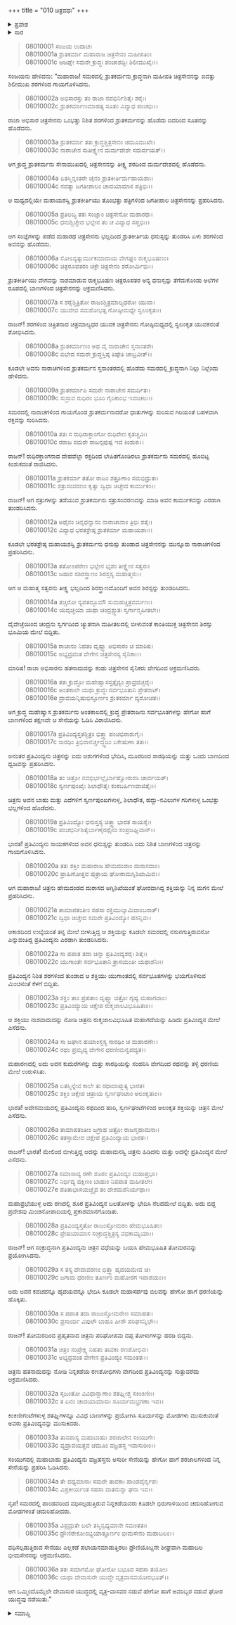 +++
title = "010 ಚಿತ್ರವಧಃ"
+++

<details><summary>ಪ್ರವೇಶ</summary>


।।   ಓಂ ಓಂ ನಮೋ ನಾರಾಯಣಾಯ।।   ಶ್ರೀ ವೇದವ್ಯಾಸಾಯ ನಮಃ ।।

ಶ್ರೀ ಕೃಷ್ಣದ್ವೈಪಾಯನ ವೇದವ್ಯಾಸ ವಿರಚಿತ  

**ಶ್ರೀ ಮಹಾಭಾರತ**

**ಕರ್ಣ ಪರ್ವ**

**ಕರ್ಣವಧ ಪರ್ವ**

**ಅಧ್ಯಾಯ 10**

</details>

<details><summary>ಸಾರ</summary>

ಶ್ರುತಸೇನನು ಅಭಿಸಾರರ ರಾಜ ಚಿತ್ರಸೇನನನ್ನು ವಧಿಸಿದುದು (1-16). ಪ್ರತಿವಿಂದ್ಯನಿಂದ ಚಿತ್ರನ ವಧೆ (17-36).


</details>



> 08010001 ಸಂಜಯ ಉವಾಚ।   
08010001a ಶ್ರುತಕರ್ಮಾ ಮಹಾರಾಜ ಚಿತ್ರಸೇನಂ ಮಹೀಪತಿಂ।   
08010001c ಆಜಘ್ನೇ ಸಮರೇ ಕ್ರುದ್ಧಃ ಪಂಚಾಶದ್ಭಿಃ ಶಿಲೀಮುಖೈಃ।।

ಸಂಜಯನು ಹೇಳಿದನು: “ಮಹಾರಾಜ! ಸಮರದಲ್ಲಿ ಶ್ರುತಕರ್ಮನು ಕ್ರುದ್ಧನಾಗಿ ಮಹೀಪತಿ ಚಿತ್ರಸೇನನನ್ನು ಐವತ್ತು ಶಿಲೀಮುಖ ಶರಗಳಿಂದ ಗಾಯಗೊಳಿಸಿದನು.

> 08010002a ಅಭಿಸಾರಸ್ತು ತಂ ರಾಜಾ ನವಭಿರ್ನಿಶಿತೈಃ ಶರೈಃ।   
08010002c ಶ್ರುತಕರ್ಮಾಣಮಾಹತ್ಯ ಸೂತಂ ವಿವ್ಯಾಧ ಪಂಚಭಿಃ।।

ರಾಜಾ ಅಭಿಸಾರ ಚಿತ್ರಸೇನನು ಒಂಭತ್ತು ನಿಶಿತ ಶರಗಳಿಂದ ಶ್ರುತಕರ್ಮನನ್ನು ಹೊಡೆದು ಐದರಿಂದ ಸೂತನನ್ನು ಹೊಡೆದನು.

> 08010003a ಶ್ರುತಕರ್ಮಾ ತತಃ ಕ್ರುದ್ಧಶ್ಚಿತ್ರಸೇನಂ ಚಮೂಮುಖೇ।   
08010003c ನಾರಾಚೇನ ಸುತೀಕ್ಷ್ಣೇನ ಮರ್ಮದೇಶೇ ಸಮರ್ದಯತ್।।

ಆಗ ಕ್ರುದ್ಧ ಶ್ರುತಕರ್ಮನು ಸೇನಾಮುಖದಲ್ಲಿ ಚಿತ್ರಸೇನನನ್ನು ತೀಕ್ಷ್ಣ ಶರದಿಂದ ಮರ್ಮದೇಶದಲ್ಲಿ ಹೊಡೆದನು.

> 08010004a ಏತಸ್ಮಿನ್ನಂತರೇ ಚೈನಂ ಶ್ರುತಕೀರ್ತಿರ್ಮಹಾಯಶಾಃ।   
08010004c ನವತ್ಯಾ ಜಗತೀಪಾಲಂ ಚಾದಯಾಮಾಸ ಪತ್ರಿಭಿಃ।।

ಆ ಮಧ್ಯದಲ್ಲಿಯೇ ಮಹಾಯಶಸ್ವಿ ಶ್ರುತಕೀರ್ತಿಯು ತೊಂಭತ್ತು ಪತ್ರಿಗಳಿಂದ ಜಗತೀಪಾಲ ಚಿತ್ರಸೇನನನ್ನು ಪ್ರಹರಿಸಿದನು.

> 08010005a ಪ್ರತಿಲಬ್ಯ ತತಃ ಸಂಜ್ಞಾಂ ಚಿತ್ರಸೇನೋ ಮಹಾರಥಃ।   
08010005c ಧನುಶ್ಚಿಚ್ಚೇದ ಭಲ್ಲೇನ ತಂ ಚ ವಿವ್ಯಾಧ ಸಪ್ತಭಿಃ।।

ಆಗ ಸಂಜ್ಞೆಗಳನ್ನು ಪಡೆದ ಮಹಾರಥ ಚಿತ್ರಸೇನನು ಭಲ್ಲದಿಂದ ಶ್ರುತಕೀರ್ತಿಯ ಧನುಸ್ಸನ್ನು ತುಂಡರಿಸಿ ಏಳು ಶರಗಳಿಂದ ಅವನನ್ನು ಹೊಡೆದನು.

> 08010006a ಸೋಽನ್ಯತ್ಕಾರ್ಮುಕಮಾದಾಯ ವೇಗಘ್ನಂ ರುಕ್ಮಭೂಷಣಂ।   
08010006c ಚಿತ್ರರೂಪತರಂ ಚಕ್ರೇ ಚಿತ್ರಸೇನಂ ಶರೋರ್ಮಿಭಿಃ।।

ಶ್ರುತಕೀರ್ತಿಯು ವೇಗವನ್ನು ನಾಶಮಾಡುವ ರುಕ್ಮಭೂಷಣ ಚಿತ್ರರೂಪತರ ಅನ್ಯ ಧನುಸ್ಸನ್ನು ತೆಗೆದುಕೊಂಡು ಅಲೆಗಳ ರೂಪದಲ್ಲಿ ಬಾಣಗಳಿಂದ ಚಿತ್ರಸೇನನನ್ನು ಆಕ್ರಮಣಿಸಿದನು.

> 08010007a ಸ ಶರೈಶ್ಚಿತ್ರಿತೋ ರಾಜಂಶ್ಚಿತ್ರಮಾಲ್ಯಧರೋ ಯುವಾ।   
08010007c ಯುವೇವ ಸಮಶೋಭತ್ಸ ಗೋಷ್ಠೀಮಧ್ಯೇ ಸ್ವಲಂಕೃತಃ।।

ರಾಜನ್! ಶರಗಳಿಂದ ಚಿತ್ರಿತನಾದ ಚಿತ್ರಮಾಲ್ಯಧರ ಯುವಕ ಚಿತ್ರಸೇನನು ಗೋಷ್ಠಿಮಧ್ಯದಲ್ಲಿ ಸ್ವಲಂಕೃತ ಯುವಕನಂತೆ ಶೋಭಿಸಿದನು.

> 08010008a ಶ್ರುತಕರ್ಮಾಣಂ ಅಥ ವೈ ನಾರಾಚೇನ ಸ್ತನಾಂತರೇ।   
08010008c ಬಿಭೇದ ಸಮರೇ ಕ್ರುದ್ಧಸ್ತಿಷ್ಠ ತಿಷ್ಠೇತಿ ಚಾಬ್ರವೀತ್।।

ಕೂಡಲೇ ಅವನು ನಾರಾಚಗಳಿಂದ ಶ್ರುತಕರ್ಮನ ಸ್ತನಾಂತರದಲ್ಲಿ ಹೊಡೆದು ಸಮರದಲ್ಲಿ ಕ್ರುದ್ಧನಾಗಿ ನಿಲ್ಲು ನಿಲ್ಲೆಂದು ಹೇಳಿದನು.

> 08010009a ಶ್ರುತಕರ್ಮಾಪಿ ಸಮರೇ ನಾರಾಚೇನ ಸಮರ್ದಿತಃ।   
08010009c ಸುಸ್ರಾವ ರುಧಿರಂ ಭೂರಿ ಗೈರಿಕಾಂಭ ಇವಾಚಲಃ।।

ಸಮರದಲ್ಲಿ ನಾರಾಚಗಳಿಂದ ಗಾಯಗೊಂಡ ಶ್ರುತಕರ್ಮನಾದರೋ ಧಾತುಗಳನ್ನು ಸುರಿಸುವ ಗಿರಿಯಂತೆ ಬಹಳವಾಗಿ ರಕ್ತವನ್ನು ಸುರಿಸಿದನು.

> 08010010a ತತಃ ಸ ರುಧಿರಾಕ್ತಾಂಗೋ ರುಧಿರೇಣ ಕೃತಚ್ಚವಿಃ।   
08010010c ರರಾಜ ಸಮರೇ ರಾಜನ್ಸಪುಷ್ಪ ಇವ ಕಿಂಶುಕಃ।।

ರಾಜನ್! ರುಧಿರಕ್ತಾಂಗನಾದ ದೇಹವೆಲ್ಲಾ ರಕ್ತದಿಂದ ಲೇಪಿತಗೊಂಡಿರಲು ಶ್ರುತಕರ್ಮನು ಸಮರದಲ್ಲಿ ಹೂಬಿಟ್ಟ ಕಿಂಶುಕದಂತೆ ರಾಜಿಸಿದನು.

> 08010011a ಶ್ರುತಕರ್ಮಾ ತತೋ ರಾಜಂ ಶತ್ರೂಣಾಂ ಸಮಭಿದ್ರುತಃ।   
08010011c ಶತ್ರುಸಂವರಣಂ ಕೃತ್ವಾ ದ್ವಿಧಾ ಚಿಚ್ಚೇದ ಕಾರ್ಮುಕಂ।।

ರಾಜನ್! ಆಗ ಶತ್ರುಗಳನ್ನು ತಡೆಯುವ ಶ್ರುತಕರ್ಮನು ಸತ್ರುಸಂವರಣವನ್ನು ಮಾಡಿ ಅವನ ಕಾರ್ಮುಕವನ್ನು ಎರಡಾಗಿ ತುಂಡರಿಸಿದನು.

> 08010012a ಅಥೈನಂ ಚಿನ್ನಧನ್ವಾನಂ ನಾರಾಚಾನಾಂ ತ್ರಿಭಿಃ ಶತೈಃ।   
08010012c ವಿವ್ಯಾಧ ಭರತಶ್ರೇಷ್ಠ ಶ್ರುತಕರ್ಮಾ ಮಹಾಯಶಾಃ।।

ಕೂಡಲೇ ಭರತಶ್ರೇಷ್ಠ ಮಹಾಯಶಸ್ವಿ ಶ್ರುತಕರ್ಮನು ಧನುಸ್ಸು ತುಂಡಾದ ಚಿತ್ರಸೇನನನ್ನು ಮುನ್ನೂರು ನಾರಾಚಗಳಿಂದ ಪ್ರಹರಿಸಿದನು.

> 08010013a ತತೋಽಪರೇಣ ಭಲ್ಲೇನ ಭೃಶಂ ತೀಕ್ಷ್ಣೇನ ಸತ್ವರಃ।   
08010013c ಜಹಾರ ಸಶಿರಸ್ತ್ರಾಣಂ ಶಿರಸ್ತಸ್ಯ ಮಹಾತ್ಮನಃ।।

ಆಗ ಆ ಮಹಾತ್ಮ ಸತ್ವರನು ತೀಕ್ಷ್ಣ ಭಲ್ಲದಿಂದ ಶಿರಸ್ತ್ರಾಣದೊಂದಿಗೆ ಅವನ ಶಿರಸ್ಸನ್ನು ತುಂಡರಿಸಿದನು.

> 08010014a ತಚ್ಚಿರೋ ನ್ಯಪತದ್ಭೂಮೌ ಸುಮಹಚ್ಚಿತ್ರವರ್ಮಣಃ।   
08010014c ಯದೃಚ್ಚಯಾ ಯಥಾ ಚಂದ್ರಶ್ಚ್ಯುತಃ ಸ್ವರ್ಗಾನ್ಮಹೀತಲೇ।।

ದೈವೇಚ್ಛೆಯಿಂದ ಚಂದ್ರನು ಸ್ವರ್ಗದಿಂದ ಚ್ಯುತನಾಗಿ ಮಹೀತಲದಲ್ಲಿ ಬೀಳುವಂತೆ ಕಾಂತಿಯುಕ್ತ ಚಿತ್ರಸೇನನ ಶಿರಸ್ಸು ಭೂಮಿಯ ಮೇಲೆ ಬಿದ್ದಿತು.

> 08010015a ರಾಜಾನಂ ನಿಹತಂ ದೃಷ್ಟ್ವಾ ಅಭಿಸಾರಂ ಚ ಮಾರಿಷ।   
08010015c ಅಭ್ಯದ್ರವಂತ ವೇಗೇನ ಚಿತ್ರಸೇನಸ್ಯ ಸೈನಿಕಾಃ।।

ಮಾರಿಷ! ರಾಜಾ ಅಭಿಸಾರನು ಹತನಾದುದನ್ನು ಕಂಡು ಚಿತ್ರಸೇನನ ಸೈನಿಕರು ವೇಗದಿಂದ ಆಕ್ರಮಣಿಸಿದರು.

> 08010016a ತತಃ ಕ್ರುದ್ಧೋ ಮಹೇಷ್ವಾಸಸ್ತತ್ಸೈನ್ಯಂ ಪ್ರಾದ್ರವಚ್ಚರೈಃ।   
08010016c ಅಂತಕಾಲೇ ಯಥಾ ಕ್ರುದ್ಧಃ ಸರ್ವಭೂತಾನಿ ಪ್ರೇತರಾಟ್।   
08010016e ದ್ರಾವಯನ್ನಿಷುಭಿಸ್ತೂರ್ಣಂ ಶ್ರುತಕರ್ಮಾ ವ್ಯರೋಚತ।।

ಅಗ ಕ್ರುದ್ಧ ಮಹೇಷ್ವಾಸ ಶ್ರುತಕರ್ಮನು ಅಂತಕಾಲದಲ್ಲಿ ಕ್ರುದ್ಧ ಪ್ರೇತರಾಜನು ಸರ್ವಭೂತಗಳನ್ನು ಹೇಗೋ ಹಾಗೆ ಬಾಣಗಳಿಂದ ತಕ್ಷಣವೇ ಆ ಸೇನೆಯನ್ನು ಓಡಿಸಿ ವಿರಾಜಿಸಿದನು.

> 08010017a ಪ್ರತಿವಿಂದ್ಯಸ್ತತಶ್ಚಿತ್ರಂ ಭಿತ್ತ್ವಾ ಪಂಚಭಿರಾಶುಗೈಃ।  
08010017c ಸಾರಥಿಂ ತ್ರಿಭಿರಾನರ್ಚ್ಚದ್ಧ್ವಜಂ ಏಕೇಷುಣಾ ತತಃ।।

ಅನಂತರ ಪ್ರತಿವಿಂದ್ಯನು ಚಿತ್ರನನ್ನು ಐದು ಆಶುಗಗಳಿಂದ ಭೇದಿಸಿ, ಮೂರರಿಂದ ಸಾರಥಿಯನ್ನು ಮತ್ತು ಒಂದು ಬಾಣದಿಂದ ಧ್ವಜವನ್ನು ಪ್ರಹರಿಸಿದನು.

> 08010018a ತಂ ಚಿತ್ರೋ ನವಭಿರ್ಭಲ್ಲೈರ್ಬಾಹ್ವೋರುರಸಿ ಚಾರ್ದಯತ್।   
08010018c ಸ್ವರ್ಣಪುಂಖೈಃ ಶಿಲಾಧೌತೈಃ ಕಂಕಬರ್ಹಿಣವಾಜಿತೈಃ।।

ಚಿತ್ರನು ಅವನ ಬಾಹು ಮತ್ತು ಎದೆಗಳಿಗೆ ಸ್ವರ್ಣಪುಂಖಗಳುಳ್ಳ, ಶಿಲಾಧೌತ, ಹದ್ದು-ನವಿಲುಗಳ ಗರಿಗಳುಳ್ಳ ಒಂಭತ್ತು ಭಲ್ಲಗಳಿಂದ ಹೊಡೆದನು.

> 08010019a ಪ್ರತಿವಿಂದ್ಯೋ ಧನುಸ್ತಸ್ಯ ಚಿತ್ತ್ವಾ ಭಾರತ ಸಾಯಕೈಃ।  
08010019c ಪಂಚಭಿರ್ನಿಶಿತೈರ್ಬಾಣೈರಥೈನಂ ಸಂಪ್ರಜಘ್ನಿವಾನ್।।

ಭಾರತ! ಪ್ರತಿವಿಂದ್ಯನು ಸಾಯಕಗಳಿಂದ ಅವನ ಧನುಸ್ಸನ್ನು ತುಂಡರಿಸಿ ಐದು ನಿಶಿತ ಬಾಣಗಳಿಂದ ಚಿತ್ರನನ್ನು ಗಾಯಗೊಳಿಸಿದನು.

> 08010020a ತತಃ ಶಕ್ತಿಂ ಮಹಾರಾಜ ಹೇಮದಂಡಾಂ ದುರಾಸದಾಂ।  
08010020c ಪ್ರಾಹಿಣೋತ್ತವ ಪುತ್ರಾಯ ಘೋರಾಮಗ್ನಿಶಿಖಾಮಿವ।।

ಆಗ ಮಹಾರಾಜ! ಚಿತ್ರನು ಹೇಮದಂಡದ ದುರಾಸದ ಅಗ್ನಿಶಿಖೆಯಂತೆ ಘೋರವಾಗಿದ್ದ ಶಕ್ತಿಯನ್ನು ನಿನ್ನ ಮಗನ ಮೇಲೆ ಪ್ರಹರಿಸಿದನು.

> 08010021a ತಾಮಾಪತಂತೀಂ ಸಹಸಾ ಶಕ್ತಿಮುಲ್ಕಾಮಿವಾಂಬರಾತ್।  
08010021c ದ್ವಿಧಾ ಚಿಚ್ಚೇದ ಸಮರೇ ಪ್ರತಿವಿಂದ್ಯೋ ಹಸನ್ನಿವ।।

ಆಕಾಶದಿಂದ ಉಲ್ಕೆಯಂತೆ ತನ್ನ ಮೇಲೆ ಬೀಳುತ್ತಿದ್ದ ಆ ಶಕ್ತಿಯನ್ನು ಕೂಡಲೇ ಸಮರದಲ್ಲಿ ನಸುನಗುತ್ತಿರುವನೋ ಎನ್ನುವಂತಿದ್ದ ಪ್ರತಿವಿಂದ್ಯನು ಎರಡಾಗಿ ತುಂಡರಿಸಿದನು.

> 08010022a ಸಾ ಪಪಾತ ತದಾ ಚಿನ್ನಾ ಪ್ರತಿವಿಂದ್ಯಶರೈಃ ಶಿತೈಃ।  
08010022c ಯುಗಾಂತೇ ಸರ್ವಭೂತಾನಿ ತ್ರಾಸಯಂತೀ ಯಥಾಶನಿಃ।।

ಪ್ರತಿವಿಂದ್ಯನ ನಿಶಿತ ಶರಗಳಿಂದ ತುಂಡಾದ ಆ ಶಕ್ತಿಯು ಯುಗಾಂತದಲ್ಲಿ ಸರ್ವಭೂತಗಳನ್ನು ಭಯಗೊಳಿಸುವ ಮಿಂಚಿನಂತೆ ಕೆಳಗೆ ಬಿದ್ದಿತು.

> 08010023a ಶಕ್ತಿಂ ತಾಂ ಪ್ರಹತಾಂ ದೃಷ್ಟ್ವಾ ಚಿತ್ರೋ ಗೃಹ್ಯ ಮಹಾಗದಾಂ।  
08010023c ಪ್ರತಿವಿಂದ್ಯಾಯ ಚಿಕ್ಷೇಪ ರುಕ್ಮಜಾಲವಿಭೂಷಿತಾಂ।।

ಆ ಶಕ್ತಿಯು ನಾಶವಾದುದನ್ನು ನೋಡಿ ಚಿತ್ರನು ರುಕ್ಮಜಾಲವಿಭೂಷಿತ ಮಹಾಗದೆಯನ್ನು ಹಿಡಿದು ಪ್ರತಿವಿಂದ್ಯನ ಮೇಲೆ ಎಸೆದನು.

> 08010024a ಸಾ ಜಘಾನ ಹಯಾಂಸ್ತಸ್ಯ ಸಾರಥಿಂ ಚ ಮಹಾರಣೇ।।  
08010024c ರಥಂ ಪ್ರಮೃದ್ಯ ವೇಗೇನ ಧರಣೀಮನ್ವಪದ್ಯತ।।

ಮಹಾರಣದಲ್ಲಿ ಅದು ಅವನ ಕುದುರೆಗಳನ್ನು ಮತ್ತು ಸಾರಥಿಯನ್ನು ಸಂಹರಿಸಿ ವೇಗದಿಂದ ರಥವನ್ನು ತಳ್ಳಿ ಧರಣಿಯ ಮೇಲೆ ಉರುಳಿಸಿತು.

> 08010025a ಏತಸ್ಮಿನ್ನೇವ ಕಾಲೇ ತು ರಥಾದಾಪ್ಲುತ್ಯ ಭಾರತ।  
08010025c ಶಕ್ತಿಂ ಚಿಕ್ಷೇಪ ಚಿತ್ರಾಯ ಸ್ವರ್ಣಘಂಟಾಂ ಅಲಂಕೃತಾಂ।।

ಭಾರತ! ಅದೇಸಮಯದಲ್ಲಿ ಪ್ರತಿವಿಂದ್ಯನು ರಥದಿಂದ ಹಾರಿ, ಸ್ವರ್ಣಘಂಟೆಗಳಿಂದ ಅಲಂಕೃತ ಶಕ್ತಿಯನ್ನು ಚಿತ್ರನ ಮೇಲೆ ಎಸೆದನು.

> 08010026a ತಾಮಾಪತಂತೀಂ ಜಗ್ರಾಹ ಚಿತ್ರೋ ರಾಜನ್ಮಹಾಮನಾಃ।  
08010026c ತತಸ್ತಾಮೇವ ಚಿಕ್ಷೇಪ ಪ್ರತಿವಿಂದ್ಯಾಯ ಭಾರತ।।

ರಾಜನ್! ಭಾರತ! ಮೇಲಿಂದ ಬೀಳುತ್ತಿದ್ದ ಅದನ್ನು ಮಹಾಮನಸ್ವಿ ಚಿತ್ರನು ಹಿಡಿದನು ಮತ್ತು ಅದನ್ನೇ ಪ್ರತಿವಿಂದ್ಯನ ಮೇಲೆ ಎಸೆದನು.

> 08010027a ಸಮಾಸಾದ್ಯ ರಣೇ ಶೂರಂ ಪ್ರತಿವಿಂದ್ಯಂ ಮಹಾಪ್ರಭಾ।  
08010027c ನಿರ್ಭಿದ್ಯ ದಕ್ಷಿಣಂ ಬಾಹುಂ ನಿಪಪಾತ ಮಹೀತಲೇ।  
08010027e ಪತಿತಾಭಾಸಯಚ್ಚೈವ ತಂ ದೇಶಮಶನಿರ್ಯಥಾ।।

ಮಹಾಪ್ರಭೆಯುಳ್ಳ ಅದು ರಣದಲ್ಲಿ ಶೂರ ಪ್ರತಿವಿಂದ್ಯನ ಬಲತೋಳನ್ನು ಭೇದಿಸಿ ನೆಲದಮೇಲೆ ಬಿದ್ದಿತು. ಅದು ಬಿದ್ದ ಪ್ರದೇಶವು ಮಿಂಚಿನೋಪಾದಿಯಲ್ಲಿ ಪ್ರಕಾಶಮಾನಗೊಂಡಿತು.

> 08010028a ಪ್ರತಿವಿಂದ್ಯಸ್ತತೋ ರಾಜಂಸ್ತೋಮರಂ ಹೇಮಭೂಷಿತಂ।   
08010028c ಪ್ರೇಷಯಾಮಾಸ ಸಂಕ್ರುದ್ಧಶ್ಚಿತ್ರಸ್ಯ ವಧಕಾಮ್ಯಯಾ।।

ರಾಜನ್! ಆಗ ಸಂಕ್ರುದ್ಧನಾಗಿ ಪ್ರತಿವಿಂದ್ಯನು ಚಿತ್ರನ ವಧೆಯನ್ನು ಬಯಸಿ ಹೇಮಭೂಷಿತ ತೋಮರವನ್ನು ಪ್ರಯೋಗಿಸಿದನು.

> 08010029a ಸ ತಸ್ಯ ದೇವಾವರಣಂ ಭಿತ್ತ್ವಾ ಹೃದಯಮೇವ ಚ।   
08010029c ಜಗಾಮ ಧರಣೀಂ ತೂರ್ಣಂ ಮಹೋರಗ ಇವಾಶಯಂ।।

ಅದು ಅವನ ಕವಚವನ್ನೂ ಹೃದಯವನ್ನೂ ಭೇದಿಸಿ ಕೂಡಲೇ ಮಹಾಸರ್ಪವು ಬಿಲವನ್ನು ಹೇಗೋ ಹಾಗೆ ಧರಣಿಯನ್ನು ಹೊಕ್ಕಿತು.

> 08010030a ಸ ಪಪಾತ ತದಾ ರಾಜಂಸ್ತೋಮರೇಣ ಸಮಾಹತಃ।   
08010030c ಪ್ರಸಾರ್ಯ ವಿಪುಲೌ ಬಾಹೂ ಪೀನೌ ಪರಿಘಸನ್ನಿಭೌ।।

ರಾಜನ್! ತೋಮರದಿಂದ ಪ್ರಹೃತನಾದ ಚಿತ್ರನು ಪರಿಘೋಪಮ ದಪ್ಪ ತೋಳುಗಳನ್ನು ಹರಡಿ ಬಿದ್ದನು.

> 08010031a ಚಿತ್ರಂ ಸಂಪ್ರೇಕ್ಷ್ಯ ನಿಹತಂ ತಾವಕಾ ರಣಶೋಭಿನಃ।   
08010031c ಅಭ್ಯದ್ರವಂತ ವೇಗೇನ ಪ್ರತಿವಿಂದ್ಯಂ ಸಮಂತತಃ।।

ಚಿತ್ರನು ಹತನಾದುದನ್ನು ನೋಡಿ ನಿನ್ನಕಡೆಯ ರಣಶೋಭಿಗಳು ವೇಗದಿಂದ ಪ್ರತಿವಿಂದ್ಯನನ್ನು ಸುತ್ತುವರೆದು ಆಕ್ರಮಣಿಸಿದರು.

> 08010032a ಸೃಜಂತೋ ವಿವಿಧಾನ್ಬಾಣಾಂ ಶತಘ್ನೀಶ್ಚ ಸಕಿಂಕಿಣೀಃ।   
08010032c ತ ಏನಂ ಚಾದಯಾಮಾಸುಃ ಸೂರ್ಯಮಭ್ರಗಣಾ ಇವ।।

ಕಿಂಕಿಣೀಗಂಟೆಗಳುಳ್ಳ ಶತಘ್ನಿಗಳನ್ನೂ ವಿವಿಧ ಬಾಣಗಳನ್ನು ಪ್ರಯೋಗಿಸಿ ಸೂರ್ಯನನ್ನು ಮೋಡಗಳು ಮುಸುಕುವಂತೆ ಅವರು ಪ್ರತಿವಿಂದ್ಯನನ್ನು ಮುಸುಕಿದರು.

> 08010033a ತಾನಪಾಸ್ಯ ಮಹಾಬಾಹುಃ ಶರಜಾಲೇನ ಸಂಯುಗೇ।   
08010033c ವ್ಯದ್ರಾವಯತ್ತವ ಚಮೂಂ ವಜ್ರಹಸ್ತ ಇವಾಸುರೀಂ।।

ಸಂಯುಗದಲ್ಲಿ ಮಹಾಬಾಹು ಪ್ರತಿವಿಂದ್ಯನು ವಜ್ರಹಸ್ತನು ಅಸುರೀ ಸೇನೆಯನ್ನು ಹೇಗೋ ಹಾಗೆ ಶರಜಾಲಗಳಿಂದ ನಿನ್ನ ಸೇನೆಯನ್ನು ಪ್ರಹರಿಸಿ ಓಡಿಸಿದನು.

> 08010034a ತೇ ವಧ್ಯಮಾನಾಃ ಸಮರೇ ತಾವಕಾಃ ಪಾಂಡವೈರ್ನೃಪ।   
08010034c ವಿಪ್ರಕೀರ್ಯಂತ ಸಹಸಾ ವಾತನುನ್ನಾ ಘನಾ ಇವ।।

ನೃಪ! ಸಮರದಲ್ಲಿ ಪಾಂಡವರಿಂದ ವಧಿಸಲ್ಪಡುತ್ತಿರುವ ನಿನ್ನಕಡೆಯವರು ಕೂಡಲೇ ಭಿರುಗಾಳಿಯಿಂದ ಚದುರಿಹೋಗುವ ಮೋಡಗಳಂತೆ ಚದುರಿಹೋದರು.

> 08010035a ವಿಪ್ರದ್ರುತೇ ಬಲೇ ತಸ್ಮಿನ್ವಧ್ಯಮಾನೇ ಸಮಂತತಃ।   
08010035c ದ್ರೌಣಿರೇಕೋಽಭ್ಯಯಾತ್ತೂರ್ಣಂ ಭೀಮಸೇನಂ ಮಹಾಬಲಂ।।

ವಧಿಸಲ್ಪಡುತ್ತಿರುವ ಸೇನೆಯು ಎಲ್ಲಕಡೆ ಪಲಾಯನಮಾಡುತ್ತಿರಲು ದ್ರೌಣಿಯೊಬ್ಬನೇ ಶೀಘ್ರವಾಗಿ ಮಹಾಬಲ ಭೀಮಸೇನನನ್ನು ಆಕ್ರಮಣಿಸಿದನು.

> 08010036a ತತಃ ಸಮಾಗಮೋ ಘೋರೋ ಬಭೂವ ಸಹಸಾ ತಯೋಃ।   
08010036c ಯಥಾ ದೇವಾಸುರೇ ಯುದ್ಧೇ ವೃತ್ರವಾಸವಯೋರಭೂತ್।।

ಆಗ ಒಮ್ಮಿಂದೊಮ್ಮೆಲೇ ದೇವಾಸುರ ಯುದ್ಧದಲ್ಲಿ ವೃತ್ರ-ವಾಸವರ ನಡುವೆ ಹೇಗೋ ಹಾಗೆ ಅವರಿಬ್ಬರ ನಡುವೆ ಘೋರ ಯುದ್ಧವು ನಡೆಯಿತು.”


<details><summary>ಸಮಾಪ್ತಿ</summary>

ಇತಿ ಶ್ರೀ ಮಹಾಭಾರತೇ ಕರ್ಣಪರ್ವಣಿ ಚಿತ್ರವಧೇ ದಶಮೋಽಧ್ಯಾಯಃ।।  
ಇದು ಶ್ರೀ ಮಹಾಭಾರತದಲ್ಲಿ ಕರ್ಣಪರ್ವದಲ್ಲಿ ಚಿತ್ರವಧ ಎನ್ನುವ ಹತ್ತನೇ ಅಧ್ಯಾಯವು.


</details>
